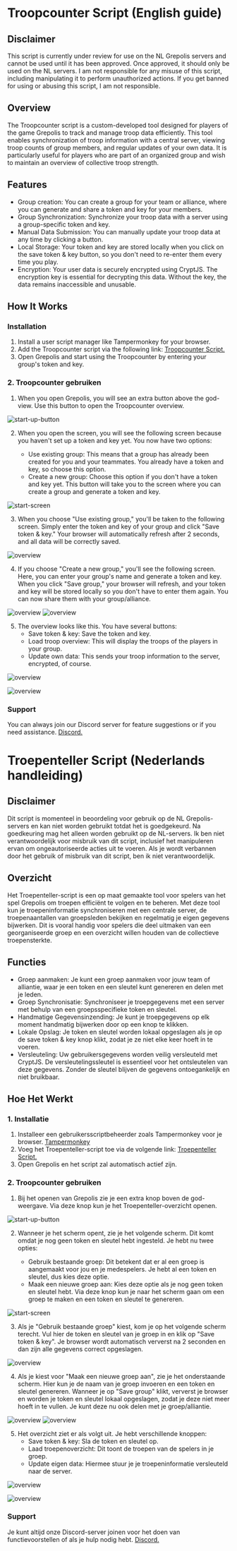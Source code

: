 # Troopcounter Script (English guide)

## Disclaimer

This script is currently under review for use on the NL Grepolis servers and cannot be used until it has been approved. Once approved, it should only be used on the NL servers. I am not responsible for any misuse of this script, including manipulating it to perform unauthorized actions. If you get banned for using or abusing this script, I am not responsible.

## Overview
The Troopcounter script is a custom-developed tool designed for players of the game Grepolis to track and manage troop data efficiently. This tool enables synchronization of troop information with a central server, viewing troop counts of group members, and regular updates of your own data. It is particularly useful for players who are part of an organized group and wish to maintain an overview of collective troop strength.


## Features
* Group creation: You can create a group for your team or alliance, where you can generate and share a token and key for your members.
* Group Synchronization: Synchronize your troop data with a server using a group-specific token and key.
* Manual Data Submission: You can manually update your troop data at any time by clicking a button.
* Local Storage: Your token and key are stored locally when you click on the save token & key button, so you don't need to re-enter them every time you play.
* Encryption: Your user data is securely encrypted using CryptJS. The encryption key is essential for decrypting this data. Without the key, the data remains inaccessible and unusable.
##  How It Works
### Installation
1. Install a user script manager like Tampermonkey for your browser.
2. Add the Troopcounter script via the following link: [Troopcounter Script.](https://greasyfork.org/en/scripts/503469-troopcounter)
3. Open Grepolis and start using the Troopcounter by entering your group's token and key.

### 2. Troopcounter gebruiken
1. When you open Grepolis, you will see an extra button above the god-view. Use this button to open the Troopcounter overview.

![start-up-button](start-up-button.png)

2. When you open the screen, you will see the following screen because you haven't set up a token and key yet. You now have two options:

    * Use existing group: This means that a group has already been created for you and your teammates. You already have a token and key, so choose this option.
    * Create a new group: Choose this option if you don't have a token and key yet. This button will take you to the screen where you can create a group and generate a token and key.

![start-screen](start-screen.png)

3. When you choose "Use existing group," you'll be taken to the following screen. Simply enter the token and key of your group and click "Save token & key." Your browser will automatically refresh after 2 seconds, and all data will be correctly saved.

![overview](overview-notoken-nokey.png)

4. If you choose "Create a new group," you'll see the following screen. Here, you can enter your group's name and generate a token and key. When you click "Save group," your browser will refresh, and your token and key will be stored locally so you don't have to enter them again. You can now share them with your group/alliance.

![overview](group-empty.png)
![overview](group.png)

5. The overview looks like this. You have several buttons:
    * Save token & key: Save the token and key.
    * Load troop overview: This will display the troops of the players in your group.
    * Update own data: This sends your troop information to the server, encrypted, of course.

![overview](overview.png)

![overview](active-overview.png)

### Support

You can always join our Discord server for feature suggestions or if you need assistance. [Discord.](https://discord.gg/rvETEWWQmf)

# Troepenteller Script (Nederlands handleiding)

## Disclaimer

Dit script is momenteel in beoordeling voor gebruik op de NL Grepolis-servers en kan niet worden gebruikt totdat het is goedgekeurd. Na goedkeuring mag het alleen worden gebruikt op de NL-servers. Ik ben niet verantwoordelijk voor misbruik van dit script, inclusief het manipuleren ervan om ongeautoriseerde acties uit te voeren. Als je wordt verbannen door het gebruik of misbruik van dit script, ben ik niet verantwoordelijk.

## Overzicht
Het Troepenteller-script is een op maat gemaakte tool voor spelers van het spel Grepolis om troepen efficiënt te volgen en te beheren. Met deze tool kun je troepeninformatie synchroniseren met een centrale server, de troepenaantallen van groepsleden bekijken en regelmatig je eigen gegevens bijwerken. Dit is vooral handig voor spelers die deel uitmaken van een georganiseerde groep en een overzicht willen houden van de collectieve troepensterkte.


## Functies
* Groep aanmaken: Je kunt een groep aanmaken voor jouw team of alliantie, waar je een token en een sleutel kunt genereren en delen met je leden.
* Groep Synchronisatie: Synchroniseer je troepgegevens met een server met behulp van een groepsspecifieke token en sleutel.
* Handmatige Gegevensinzending: Je kunt je troepgegevens op elk moment handmatig bijwerken door op een knop te klikken.
* Lokale Opslag: Je token en sleutel worden lokaal opgeslagen als je op de save token & key knop klikt, zodat je ze niet elke keer hoeft in te voeren.
* Versleuteling: Uw gebruikersgegevens worden veilig versleuteld met CryptJS. De versleutelingssleutel is essentieel voor het ontsleutelen van deze gegevens. Zonder de sleutel blijven de gegevens ontoegankelijk en niet bruikbaar.
## Hoe Het Werkt
### 1. Installatie
1. Installeer een gebruikersscriptbeheerder zoals Tampermonkey voor je browser. [Tampermonkey](https://www.tampermonkey.net/)
2. Voeg het Troepenteller-script toe via de volgende link: [Troepenteller Script.](https://greasyfork.org/en/scripts/503469-troopcounter)
3. Open Grepolis en het script zal automatisch actief zijn.
### 2. Troopcounter gebruiken
1. Bij het openen van Grepolis zie je een extra knop boven de god-weergave. Via deze knop kun je het Troepenteller-overzicht openen.

![start-up-button](start-up-button.png)

2. Wanneer je het scherm opent, zie je het volgende scherm. Dit komt omdat je nog geen token en sleutel hebt ingesteld. Je hebt nu twee opties:

    * Gebruik bestaande groep: Dit betekent dat er al een groep is aangemaakt voor jou en je medespelers. Je hebt al een token en sleutel, dus kies deze optie.
    * Maak een nieuwe groep aan: Kies deze optie als je nog geen token en sleutel hebt. Via deze knop kun je naar het scherm gaan om een groep te maken en een token en sleutel te genereren.

![start-screen](start-screen.png)

3. Als je "Gebruik bestaande groep" kiest, kom je op het volgende scherm terecht. Vul hier de token en sleutel van je groep in en klik op "Save token & key". Je browser wordt automatisch ververst na 2 seconden en dan zijn alle gegevens correct opgeslagen.

![overview](overview-notoken-nokey.png)

4. Als je kiest voor "Maak een nieuwe groep aan", zie je het onderstaande scherm. Hier kun je de naam van je groep invoeren en een token en sleutel genereren. Wanneer je op "Save group" klikt, ververst je browser en worden je token en sleutel lokaal opgeslagen, zodat je deze niet meer hoeft in te vullen. Je kunt deze nu ook delen met je groep/alliantie.

![overview](group-empty.png)
![overview](group.png)

5. Het overzicht ziet er als volgt uit. Je hebt verschillende knoppen:
    * Save token & key: Sla de token en sleutel op.
    * Laad troepenoverzicht: Dit toont de troepen van de spelers in je groep.
    * Update eigen data: Hiermee stuur je je troepeninformatie versleuteld naar de server.

![overview](overview.png)

![overview](active-overview.png)

### Support

Je kunt altijd onze Discord-server joinen voor het doen van functievoorstellen of als je hulp nodig hebt. [Discord.](https://discord.gg/rvETEWWQmf)





